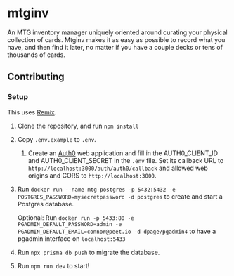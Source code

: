 # mtginv

An MTG inventory manager uniquely oriented around curating your physical collection of cards. Mtginv makes it as easy as possible to record what you have, and then find it later, no matter if you have a couple decks or tens of thousands of cards.

## Contributing

### Setup

This uses [Remix](https://remix.run/).

1. Clone the repository, and run `npm install`
1. Copy `.env.example` to `.env`.
    1. Create an [Auth0](https://auth0.com/) web application and fill in the AUTH0_CLIENT_ID and AUTH0_CLIENT_SECRET in the `.env` file. Set its callback URL to `http://localhost:3000/auth/auth0/callback` and allowed web origins and CORS to `http://localhost:3000`.
1. Run `docker run --name mtg-postgres -p 5432:5432 -e POSTGRES_PASSWORD=mysecretpassword -d postgres` to create and start a Postgres database.

    Optional: Run `docker run -p 5433:80 -e PGADMIN_DEFAULT_PASSWORD=admin -e PGADMIN_DEFAULT_EMAIL=connor@peet.io -d dpage/pgadmin4` to have a pgadmin interface on `localhost:5433`

1. Run `npx prisma db push` to migrate the database.
1. Run `npm run dev` to start!
